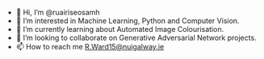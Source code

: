 - 👋 Hi, I’m @ruairiseosamh
- 👀 I’m interested in Machine Learning, Python and Computer Vision.
- 🌱 I’m currently learning about Automated Image Colourisation.
- 💞️ I’m looking to collaborate on Generative Adversarial Network projects.
- 📫 How to reach me R.Ward15@nuigalway.ie

<!---
ruairiseosamh/ruairiseosamh is a ✨ special ✨ repository because its `README.md` (this file) appears on your GitHub profile.
You can click the Preview link to take a look at your changes.
--->
